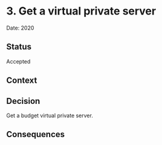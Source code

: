 # 3. Get a virtual private server

Date: 2020

## Status

Accepted

## Context

## Decision

Get a budget virtual private server.

## Consequences
